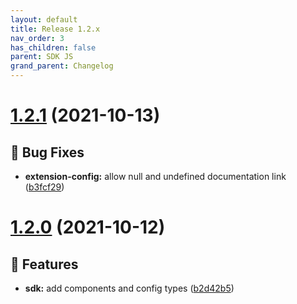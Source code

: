 ```yaml
---
layout: default
title: Release 1.2.x
nav_order: 3
has_children: false
parent: SDK JS
grand_parent: Changelog
---
```


# [1.2.1](https://github.com/lumapps/lumapps-sdk-js/compare/v1.2.0...v1.2.1) (2021-10-13)


## 🐛 Bug Fixes

* **extension-config:** allow null and undefined documentation link ([b3fcf29](https://github.com/lumapps/lumapps-sdk-js/commit/b3fcf29f620d40f35d7f0390e211becf66f00089))

# [1.2.0](https://github.com/lumapps/lumapps-sdk-js/compare/v1.1.0...v1.2.0) (2021-10-12)

## 🚀 Features

* **sdk:** add components and config types ([b2d42b5](https://github.com/lumapps/lumapps-sdk-js/commit/b2d42b5ba9adc97cc902befe12d28c76a431466f))


